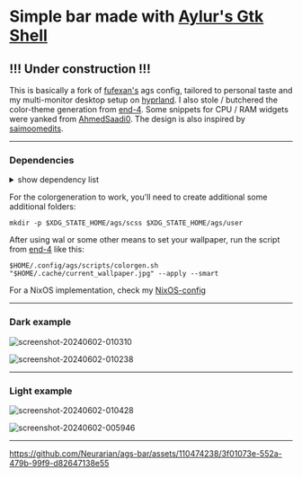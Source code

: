 
# Simple bar made with [Aylur's Gtk Shell](https://github.com/Aylur/ags)
## !!! Under construction !!!

This is basically a fork of [fufexan's](https://github.com/fufexan/dotfiles) ags config, tailored to personal taste and my multi-monitor desktop setup on [hyprland](https://github.com/hyprwm/Hyprland). I also stole / butchered the color-theme generation from [end-4](https://github.com/end-4/dots-hyprland). Some snippets for CPU / RAM widgets were yanked from [AhmedSaadi0](https://github.com/AhmedSaadi0/my-hyprland-config/tree/main). The design is also inspired by [saimoomedits](https://github.com/saimoomedits/eww-widgets).

---
### Dependencies


<details>
  <summary>show dependency list</summary>

  - ags
  - hyprland
  - gnome-control-center
  - mission-center
  - overskride
  - python-materialyoucolor-git
  - gradience-git
  - python-libsass
  - python-material-color-utilities
  - python-build
  - python-pillow
  - python-pywal
  - python-setuptools-scm
  - python-wheel
  - adw-gtk3-git
  - adwaita-icon-theme
  - coreutils
  - dart-sass
  - gawk
  - imagemagick
  - procps-ng
  - ripgrep
  - util-linux

</details>

For the colorgeneration to work, you'll need to create additional some additional folders:

```console
mkdir -p $XDG_STATE_HOME/ags/scss $XDG_STATE_HOME/ags/user
```

After using wal or some other means to set your wallpaper, run the script from [end-4](https://github.com/end-4/dots-hyprland) like this:

```console
$HOME/.config/ags/scripts/colorgen.sh "$HOME/.cache/current_wallpaper.jpg" --apply --smart
```

For a NixOS implementation, check my [NixOS-config](https://github.com/Neurarian/NixOS-config)

---

### Dark example
![screenshot-20240602-010310](https://github.com/Neurarian/ags-bar/assets/110474238/39baf677-26bf-402a-8d33-8a8cd326bbe3)

![screenshot-20240602-010238](https://github.com/Neurarian/ags-bar/assets/110474238/e3e87c15-e8f4-481c-b71a-1625542887d1)

---

### Light example
![screenshot-20240602-010428](https://github.com/Neurarian/ags-bar/assets/110474238/4efbb62d-b416-44e2-a044-92e4704b3d83)

![screenshot-20240602-005946](https://github.com/Neurarian/ags-bar/assets/110474238/36195074-559a-4a52-ba26-96869a512db1)

---

https://github.com/Neurarian/ags-bar/assets/110474238/3f01073e-552a-479b-99f9-d82647138e55

